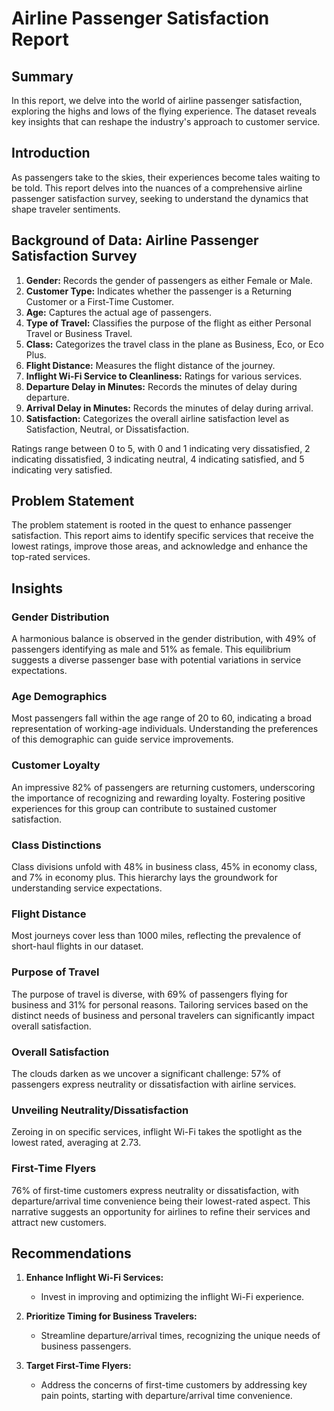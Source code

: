 # Airline Passenger Satisfaction Report

## Summary

In this report, we delve into the world of airline passenger satisfaction, exploring the highs and lows of the flying experience. The dataset reveals key insights that can reshape the industry's approach to customer service.

## Introduction

As passengers take to the skies, their experiences become tales waiting to be told. This report delves into the nuances of a comprehensive airline passenger satisfaction survey, seeking to understand the dynamics that shape traveler sentiments.

## Background of Data: Airline Passenger Satisfaction Survey

1. **Gender:** Records the gender of passengers as either Female or Male.
2. **Customer Type:** Indicates whether the passenger is a Returning Customer or a First-Time Customer.
3. **Age:** Captures the actual age of passengers.
4. **Type of Travel:** Classifies the purpose of the flight as either Personal Travel or Business Travel.
5. **Class:** Categorizes the travel class in the plane as Business, Eco, or Eco Plus.
6. **Flight Distance:** Measures the flight distance of the journey.
7. **Inflight Wi-Fi Service to Cleanliness:** Ratings for various services.
8. **Departure Delay in Minutes:** Records the minutes of delay during departure.
9. **Arrival Delay in Minutes:** Records the minutes of delay during arrival.
10. **Satisfaction:** Categorizes the overall airline satisfaction level as Satisfaction, Neutral, or Dissatisfaction.

Ratings range between 0 to 5, with 0 and 1 indicating very dissatisfied, 2 indicating dissatisfied, 3 indicating neutral, 4 indicating satisfied, and 5 indicating very satisfied.

## Problem Statement

The problem statement is rooted in the quest to enhance passenger satisfaction. This report aims to identify specific services that receive the lowest ratings, improve those areas, and acknowledge and enhance the top-rated services.

## Insights

### Gender Distribution

A harmonious balance is observed in the gender distribution, with 49% of passengers identifying as male and 51% as female. This equilibrium suggests a diverse passenger base with potential variations in service expectations.

### Age Demographics

Most passengers fall within the age range of 20 to 60, indicating a broad representation of working-age individuals. Understanding the preferences of this demographic can guide service improvements.

### Customer Loyalty

An impressive 82% of passengers are returning customers, underscoring the importance of recognizing and rewarding loyalty. Fostering positive experiences for this group can contribute to sustained customer satisfaction.

### Class Distinctions

Class divisions unfold with 48% in business class, 45% in economy class, and 7% in economy plus. This hierarchy lays the groundwork for understanding service expectations.

### Flight Distance

Most journeys cover less than 1000 miles, reflecting the prevalence of short-haul flights in our dataset.

### Purpose of Travel

The purpose of travel is diverse, with 69% of passengers flying for business and 31% for personal reasons. Tailoring services based on the distinct needs of business and personal travelers can significantly impact overall satisfaction.

### Overall Satisfaction

The clouds darken as we uncover a significant challenge: 57% of passengers express neutrality or dissatisfaction with airline services.

### Unveiling Neutrality/Dissatisfaction

Zeroing in on specific services, inflight Wi-Fi takes the spotlight as the lowest rated, averaging at 2.73.

### First-Time Flyers

76% of first-time customers express neutrality or dissatisfaction, with departure/arrival time convenience being their lowest-rated aspect. This narrative suggests an opportunity for airlines to refine their services and attract new customers.

## Recommendations

1. **Enhance Inflight Wi-Fi Services:**
   - Invest in improving and optimizing the inflight Wi-Fi experience.
  
2. **Prioritize Timing for Business Travelers:**
   - Streamline departure/arrival times, recognizing the unique needs of business passengers.
  
3. **Target First-Time Flyers:**
   - Address the concerns of first-time customers by addressing key pain points, starting with departure/arrival time convenience.
